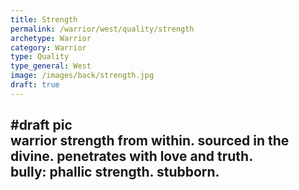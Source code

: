 ```yaml
---
title: Strength
permalink: /warrior/west/quality/strength
archetype: Warrior
category: Warrior
type: Quality
type_general: West
image: /images/back/strength.jpg
draft: true
---
```

#draft pic  
warrior strength from within. sourced in the divine. penetrates with love and truth.   
bully: phallic strength. stubborn. 
---
